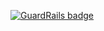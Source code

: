 
[![GuardRails badge](https://badges.production.guardrails.io/moul/bafelbish.svg)](https://www.guardrails.io)
